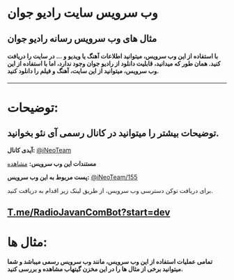 # وب سرویس سایت رادیو جوان
## مثال های وب سرویس رسانه رادیو جوان

<h4>با استفاده از این وب سرویس، میتوانید اطلاعات آهنگ یا ویدیو و ... در سایت را دریافت کنید. همان طور که میدانید، قابلیت دانلود از رادیو جوان وجود ندارد، اما با استفاده از این وب سرویس، میتوانید از این سایت، آهنگ و فیلم را دانلود کنید.</h4>

------------------------

# توضیحات:
## توضیحات بیشتر را میتوانید در کانال رسمی آی نئو بخوانید.

<b>آیدی کانال:</b> <a href='https://t.me/iNeoTeam' target='_blank'>@iNeoTeam</a>

<b>مستندات این وب سرویس:</b> <a href='https://api.ineo-team.ir/docs.php?apiName=radiojavan' target='_blank'>مشاهده</a>

<b>پست مربوط به این وب سرویس:</b> <a href='https://t.me/iNeoTeam/155' target='_blank'>@iNeoTeam/155</a>

برای دریافت توکن دسترسی وب سرویس، از طریق لینک زیر اقدام به دریافت کنید.

<a href='https://t.me/radiojavancombot?start=dev'>T.me/RadioJavanComBot?start=dev</a>
-------------------------

# مثال ها:

<b>تمامی عملیات استفاده از این وب سرویس، مانند وب سرویس رسمی میباشد و شما میتوانید برخی از مثال ها را در این مخزن گیتهاب مشاهده و بررسی کنید.</b>
